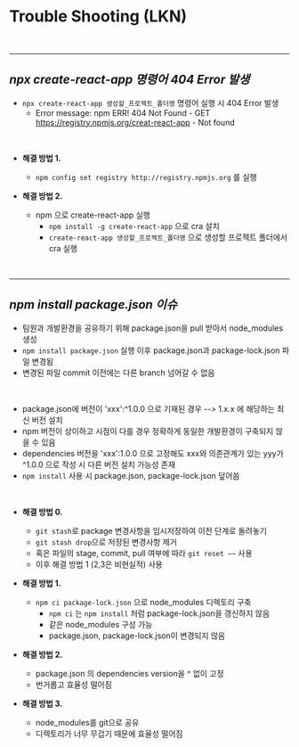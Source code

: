 # Trouble Shooting (LKN)

<br>

---

## ***npx create-react-app 명령어 404 Error 발생***
- `npx create-react-app 생성할_프로젝트_폴더명` 명령어 실행 시 404 Error 발생
  - Error message: npm ERR! 404 Not Found - GET https://registry.npmjs.org/creat-react-app - Not found 

<br>

- **해결 방법 1.**
  - `npm config set registry http://registry.npmjs.org` 를 실행

- **해결 방법 2.**
  - npm 으로 create-react-app 실행
    - `npm install -g create-react-app` 으로 cra 설치
    - `create-react-app 생성할_프로젝트_폴더명` 으로 생성할 프로젝트 폴더에서 cra 실행 

<br>

---

## ***npm install package.json 이슈***
- 팀원과 개발환경을 공유하기 위해 package.json을 pull 받아서 node_modules 생성
- `npm install package.json` 실행 이후 package.json과 package-lock.json 파일 변경됨
- 변경된 파일 commit 이전에는 다른 branch 넘어갈 수 없음

<br>

- package.json에 버전이 'xxx':^1.0.0 으로 기재된 경우 --> 1.x.x 에 해당하는 최신 버전 설치
- npm 버전이 상이하고 시점이 다를 경우 정확하게 동일한 개발환경이 구축되지 않을 수 있음
- dependencies 버전을 'xxx':1.0.0 으로 고정해도 xxx와 의존관계가 있는 yyy가 ^1.0.0 으로 작성 시 다른 버전 설치 가능성 존재
- `npm install` 사용 시 package.json, package-lock.json 덮어씀

<br>

- **해결 방법 0.**
  - `git stash`로 package 변경사항을 임시저장하여 이전 단계로 돌려놓기
  - `git stash drop`으로 저장된 변경사항 제거
  - 혹은 파일의 stage, commit, pull 여부에 따라 `git reset ~~` 사용
  - 이후 해결 방법 1 (2,3은 비현실적) 사용

- **해결 방법 1.**
  - `npm ci package-lock.json` 으로 node_modules 디렉토리 구축
    - `npm ci` 는 `npm install` 처럼 package-lock.json을 갱신하지 않음
    - 같은 node_modules 구성 가능
    - package.json, package-lock.json이 변경되지 않음

- **해결 방법 2.**
  - package.json 의 dependencies version을 ^ 없이 고정
  - 번거롭고 효율성 떨어짐

- **해결 방법 3.**
  - node_modules를 git으로 공유
  - 디렉토리가 너무 무겁기 때문에 효율성 떨어짐
